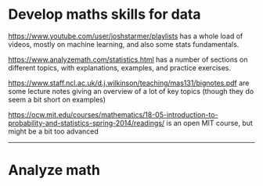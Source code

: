 # Develop maths skills for data

https://www.youtube.com/user/joshstarmer/playlists has a whole load of videos, mostly on machine learning, and also some stats fundamentals.

https://www.analyzemath.com/statistics.html has a number of sections on different topics, with explanations, examples, and practice exercises.

https://www.staff.ncl.ac.uk/d.j.wilkinson/teaching/mas131/bignotes.pdf are some lecture notes giving an overview of a lot of key topics (though they do seem a bit short on examples)

https://ocw.mit.edu/courses/mathematics/18-05-introduction-to-probability-and-statistics-spring-2014/readings/ is an open MIT course, but might be a bit too advanced



---

# Analyze math

